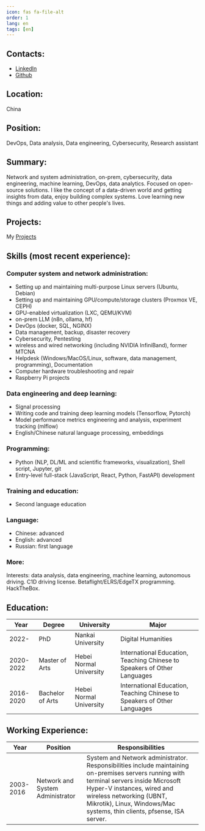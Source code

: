 ```yaml
---
icon: fas fa-file-alt
order: 1
lang: en
tags: [en]
---
```


## Contacts:

- [LinkedIn](https://linkedin.com/in/aleksandrvm)
- [Github](https://github.com/placebeyondtheclouds)

## Location:

China

## Position:

DevOps, Data analysis, Data engineering, Cybersecurity, Research assistant

## Summary:

Network and system administration, on-prem, cybersecurity, data engineering, machine learning, DevOps, data analytics. Focused on open-source solutions. I like the concept of a data-driven world and getting insights from data, enjoy building complex systems. Love learning new things and adding value to other people's lives.

## Projects:

My [Projects](/projects)

## Skills (most recent experience):

### Computer system and network administration:

- Setting up and maintaining multi-purpose Linux servers (Ubuntu, Debian)
- Setting up and maintaining GPU/compute/storage clusters (Proxmox VE, CEPH)
- GPU-enabled virtualization (LXC, QEMU/KVM)
- on-prem LLM (n8n, ollama, hf)
- DevOps (docker, SQL, NGINX)
- Data management, backup, disaster recovery
- Cybersecurity, Pentesting
- wireless and wired networking (including NVIDIA InfiniBand), former MTCNA
- Helpdesk (Windows/MacOS/Linux, software, data management, programming), Documentation
- Computer hardware troubleshooting and repair
- Raspberry Pi projects

### Data engineering and deep learning:

- Signal processing
- Writing code and training deep learning models (Tensorflow, Pytorch)
- Model performance metrics engineering and analysis, experiment tracking (mlflow)
- English/Chinese natural language processing, embeddings

### Programming:

- Python (NLP, DL/ML and scientific frameworks, visualization), Shell script, Jupyter, git
- Entry-level full-stack (JavaScript, React, Python, FastAPI) development

### Training and education:

- Second language education

### Language:

- Chinese: advanced
- English: advanced
- Russian: first language

### More:

Interests: data analysis, data engineering, machine learning, autonomous driving. C1D driving license. Betaflight/ELRS/EdgeTX programming. HackTheBox.

## Education:

| Year      | Degree           | University              | Major                                                                    |
| --------- | ---------------- | ----------------------- | ------------------------------------------------------------------------ |
| 2022-     | PhD              | Nankai University       | Digital Humanities                                                       |
| 2020-2022 | Master of Arts   | Hebei Normal University | International Education, Teaching Chinese to Speakers of Other Languages |
| 2016-2020 | Bachelor of Arts | Hebei Normal University | International Education, Teaching Chinese to Speakers of Other Languages |

## Working Experience:

| Year      | Position                         | Responsibilities                                                                                                                                                                                                                                                            |
| --------- | -------------------------------- | --------------------------------------------------------------------------------------------------------------------------------------------------------------------------------------------------------------------------------------------------------------------------- |
| 2003-2016 | Network and System Administrator | System and Network administrator. Responsibilities include maintaining on-premises servers running with terminal servers inside Microsoft Hyper-V instances, wired and wireless networking (UBNT, Mikrotik), Linux, Windows/Mac systems, thin clients, pfsense, ISA server. |
